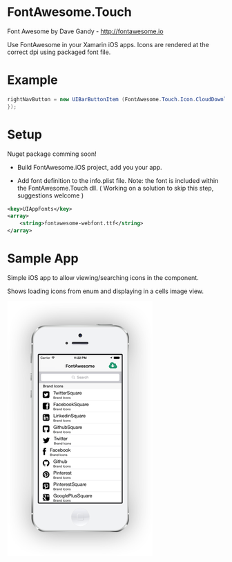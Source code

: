 FontAwesome.Touch
====================

Font Awesome by Dave Gandy - http://fontawesome.io

Use FontAwesome in your Xamarin iOS apps.
  Icons are rendered at the correct dpi using packaged font file.

Example
=======

```csharp
rightNavButton = new UIBarButtonItem (FontAwesome.Touch.Icon.CloudDownload.ToUIImage(30), UIBarButtonItemStyle.Bordered, (s,e) =>{
});
```

Setup
=====

Nuget package comming soon!

* Build FontAwesome.iOS project, add you your app.

* Add font definition to the info.plist file.
  Note: the font is included within the FontAwesome.Touch dll. ( Working on a solution to skip this step, suggestions welcome )

```xml
<key>UIAppFonts</key>
<array>
	<string>fontawesome-webfont.ttf</string>
</array>
```

Sample App
==========

Simple iOS app to allow viewing/searching icons in the component.

Shows loading icons from enum and displaying in a cells image view.


![iphone-app](Art/sample-app.png)
